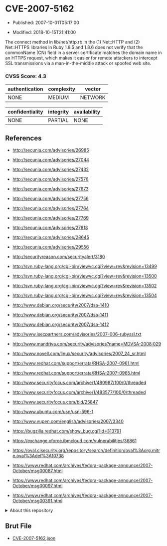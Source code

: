 # CVE-2007-5162

- Published: 2007-10-01T05:17:00

- Modified: 2018-10-15T21:41:00

The connect method in lib/net/http.rb in the (1) Net::HTTP and (2) Net::HTTPS libraries in Ruby 1.8.5 and 1.8.6 does not verify that the commonName (CN) field in a server certificate matches the domain name in an HTTPS request, which makes it easier for remote attackers to intercept SSL transmissions via a man-in-the-middle attack or spoofed web site.

### CVSS Score: **4.3**

| authentication | complexity | vector |
| --- | --- | --- |
| NONE | MEDIUM | NETWORK |

| confidentiality | integrity | availability |
| --- | --- | --- |
| NONE | PARTIAL | NONE |

## References

* http://secunia.com/advisories/26985

* http://secunia.com/advisories/27044

* http://secunia.com/advisories/27432

* http://secunia.com/advisories/27576

* http://secunia.com/advisories/27673

* http://secunia.com/advisories/27756

* http://secunia.com/advisories/27764

* http://secunia.com/advisories/27769

* http://secunia.com/advisories/27818

* http://secunia.com/advisories/28645

* http://secunia.com/advisories/29556

* http://securityreason.com/securityalert/3180

* http://svn.ruby-lang.org/cgi-bin/viewvc.cgi?view=rev&revision=13499

* http://svn.ruby-lang.org/cgi-bin/viewvc.cgi?view=rev&revision=13500

* http://svn.ruby-lang.org/cgi-bin/viewvc.cgi?view=rev&revision=13502

* http://svn.ruby-lang.org/cgi-bin/viewvc.cgi?view=rev&revision=13504

* http://www.debian.org/security/2007/dsa-1410

* http://www.debian.org/security/2007/dsa-1411

* http://www.debian.org/security/2007/dsa-1412

* http://www.isecpartners.com/advisories/2007-006-rubyssl.txt

* http://www.mandriva.com/security/advisories?name=MDVSA-2008:029

* http://www.novell.com/linux/security/advisories/2007_24_sr.html

* http://www.redhat.com/support/errata/RHSA-2007-0961.html

* http://www.redhat.com/support/errata/RHSA-2007-0965.html

* http://www.securityfocus.com/archive/1/480987/100/0/threaded

* http://www.securityfocus.com/archive/1/483577/100/0/threaded

* http://www.securityfocus.com/bid/25847

* http://www.ubuntu.com/usn/usn-596-1

* http://www.vupen.com/english/advisories/2007/3340

* https://bugzilla.redhat.com/show_bug.cgi?id=313791

* https://exchange.xforce.ibmcloud.com/vulnerabilities/36861

* https://oval.cisecurity.org/repository/search/definition/oval%3Aorg.mitre.oval%3Adef%3A10738

* https://www.redhat.com/archives/fedora-package-announce/2007-October/msg00087.html

* https://www.redhat.com/archives/fedora-package-announce/2007-October/msg00097.html

* https://www.redhat.com/archives/fedora-package-announce/2007-October/msg00391.html

<details>
<summary>About this repository</summary> 

  This repository is part of the project [Live Hack CVE](https://github.com/Live-Hack-CVE). Main website can be found [www.live-hack.org](https://www.live-hack.org) 
  
  Made by [Sn0wAlice](https://github.com/Sn0wAlice) for the people that care about security and need to have a feed of the latest CVEs. Hope you enjoy it, don't forget to star the repo and follow me on [Twitter](https://twitter.com/Sn0wAlice) and [Github](https://github.com/Sn0wAlice). And that is my [personnal website](https://www.alice-snow.me/)

  - [Home Page](https://github.com/Live-Hack-CVE)
  - [Framework](https://github.com/Live-Hack-CVE/cve-framework)
  - [CVE database](https://github.com/Live-Hack-CVE/full_database)
  - [Changelog](https://github.com/Live-Hack-CVE/Changelog)
</details>

## Brut File

* [CVE-2007-5162.json](https://raw.githubusercontent.com/Live-Hack-CVE/full_database/main/cves/2007/CVE-2007-5162.json)

